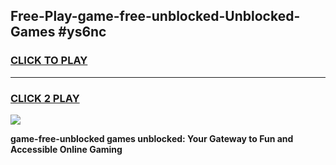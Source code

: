 
## Free-Play-game-free-unblocked-Unblocked-Games #ys6nc
<h3>
<a href="https://news.freeplayer.one?title=game-free-unblocked&ref=8M">CLICK TO PLAY</a></h3>
<hr>

<h3>
<a href="https://news.freeplayer.one?title=game-free-unblocked&ref=8M">CLICK 2 PLAY</a>
  
</h3>

<a href="https://news.freeplayer.one?title=game-free-unblocked&ref=8M"><img src="https://clearcache.store/games.png"></a>


**game-free-unblocked games unblocked: Your Gateway to Fun and Accessible Online Gaming**
